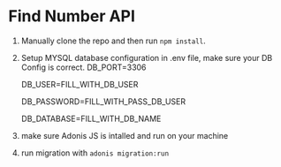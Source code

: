 # Find Number API

1. Manually clone the repo and then run `npm install`.

2. Setup MYSQL database configuration in .env file, make sure your DB Config is correct.
    DB_PORT=3306
    
    DB_USER=FILL_WITH_DB_USER
    
    DB_PASSWORD=FILL_WITH_PASS_DB_USER
    
    DB_DATABASE=FILL_WITH_DB_NAME
    
3. make sure Adonis JS is intalled and run on your machine
4. run migration with
  ``` adonis migration:run ```
